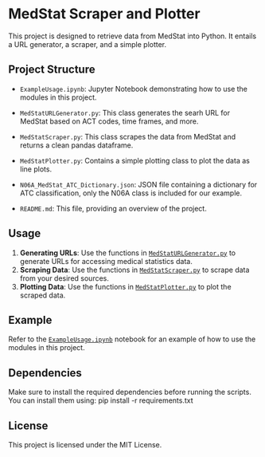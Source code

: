 # MedStat Scraper and Plotter

This project is designed to retrieve data from MedStat into Python. It entails a URL generator, a scraper, and a simple plotter.

## Project Structure

- `ExampleUsage.ipynb`: Jupyter Notebook demonstrating how to use the modules in this project.
- `MedStatURLGenerator.py`: This class generates the searh URL for MedStat based on ACT codes, time frames, and more.
- `MedStatScraper.py`: This class scrapes the data from MedStat and returns a clean pandas dataframe.
- `MedStatPlotter.py`: Contains a simple plotting class to plot the data as line plots.

- `N06A_MedStat_ATC_Dictionary.json`: JSON file containing a dictionary for ATC classification, only the N06A class is included for our example.
- `README.md`: This file, providing an overview of the project.

## Usage
1. **Generating URLs**: Use the functions in [`MedStatURLGenerator.py`](MedStatURLGenerator.py) to generate URLs for accessing medical statistics data.
2. **Scraping Data**: Use the functions in [`MedStatScraper.py`](MedStatScraper.py) to scrape data from your desired sources.
3. **Plotting Data**: Use the functions in [`MedStatPlotter.py`](MedStatPlotter.py) to plot the scraped data.

## Example

Refer to the [`ExampleUsage.ipynb`](ExampleUsage.ipynb) notebook for an example of how to use the modules in this project.

## Dependencies

Make sure to install the required dependencies before running the scripts. You can install them using:
pip install -r requirements.txt

## License
This project is licensed under the MIT License.
